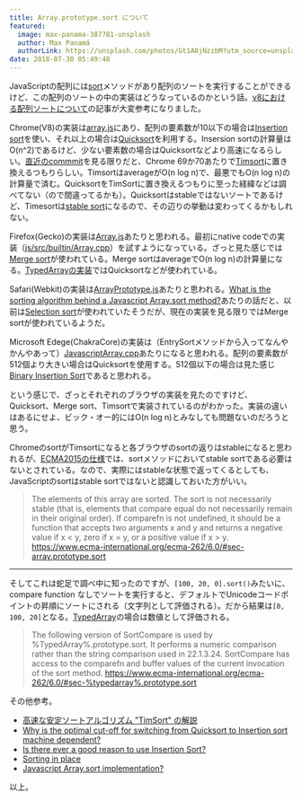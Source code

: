 ```yaml
---
title: Array.prototype.sort について
featured:
  image: max-panama-387781-unsplash
  author: Max Panamá
  authorLink: https://unsplash.com/photos/Gt1A0jNzzbM?utm_source=unsplash&utm_medium=referral&utm_content=creditCopyText
date: 2018-07-30 05:49:48
---
```

JavaScriptの配列には[sort](https://developer.mozilla.org/ja/docs/Web/JavaScript/Reference/Global_Objects/Array/sort)メソッドがあり配列のソートを実行することができるけど、この配列のソートの中の実装はどうなっているのかという話。[v8における配列ソートについて](http://kakts-tec.hatenablog.com/entry/2016/12/18/153845)の記事が大変参考になりました。<!-- more -->

Chrome(V8)の実装は[array.js](https://github.com/v8/v8/blob/master/src/js/array.js#L645)にあり、配列の要素数が10以下の場合は[Insertion sort](https://en.wikipedia.org/wiki/Insertion_sort)を使い、それ以上の場合は[Quicksort](https://en.wikipedia.org/wiki/Quicksort)を利用する。Insersion sortの計算量はO(n^2)であるけど、少ない要素数の場合はQuicksortなどより高速になるらしい。[直近のcommmit](https://github.com/v8/v8/commit/f7bad08397d922d7fe0bc10624f517c6f5412595)を見る限りだと、Chrome 69か70あたりで[Timsort](https://en.wikipedia.org/wiki/Timsort)に置き換えるつもりらしい。TimsortはaverageがO(n log n)で、最悪でもO(n log n)の計算量で済む。QuicksortをTimSortに置き換えるつもりに至った経緯などは調べてない（ので間違ってるかも）。Quicksortはstableではないソートであるけど、Timesortは[stable sort](https://ja.wikipedia.org/wiki/%E5%AE%89%E5%AE%9A%E3%82%BD%E3%83%BC%E3%83%88)になるので、その辺りの挙動は変わってくるかもしれない。

Firefox(Gecko)の実装は[Array.js](https://github.com/mozilla/gecko-dev/blob/64077545fac88592352819da9d5097d10d521667/js/src/builtin/Array.js#L186)あたりと思われる。最初にnative codeでの実装（[js/src/builtin/Array.cpp](https://github.com/mozilla/gecko-dev/blob/a80651653faa78fa4dfbd238d099c2aad1cec304/js/src/builtin/Array.cpp)）を試すようになっている。ざっと見た感じでは[Merge sort](https://en.wikipedia.org/wiki/Merge_sort)が使われている。Merge sortはaverageでO(n log n)の計算量になる。[TypedArrayの実装](https://github.com/mozilla/gecko-dev/blob/8d9f459c772562e5d8e2e12f53a005ab38293a70/js/src/builtin/TypedArray.js#L1159)ではQuicksortなどが使われている。

Safari(Webkit)の実装は[ArrayPrototype.js](https://github.com/WebKit/webkit/blob/master/Source/JavaScriptCore/builtins/ArrayPrototype.js)あたりと思われる。[What is the sorting algorithm behind a Javascript Array.sort method?](https://www.quora.com/What-is-the-sorting-algorithm-behind-a-Javascript-Array-sort-method)あたりの話だと、以前は[Selection sort](https://en.wikipedia.org/wiki/Selection_sort)が使われていたそうだが、現在の実装を見る限りではMerge sortが使われているようだ。

Microsoft Edege(ChakraCore)の実装は（EntrySortメソッドから入ってなんやかんやあって）[JavascriptArray.cpp](https://github.com/Microsoft/ChakraCore/blob/17dbf40e9470022795d912bc207a10cfc64ff7e2/lib/Runtime/Library/JavascriptArray.cpp#L6498)あたりになると思われる。配列の要素数が512個より大きい場合はQuicksortを使用する。512個以下の場合は見た感じ[Binary Insertion Sort](https://www.geeksforgeeks.org/binary-insertion-sort/)であると思われる。

という感じで、ざっとそれぞれのブラウザの実装を見たのですけど、Quicksort、Merge sort、Timsortで実装されているのがわかった。実装の違いはあるにせよ、ビック・オー的にはO(n log n)とみなしても問題ないのだろうと思う。

ChromeのsortがTimsortになると各ブラウザのsortの返りはstableになると思われるが、[ECMA2015の仕様](https://www.ecma-international.org/ecma-262/6.0/#sec-array.prototype.sort)では、sortメソッドにおいてstable sortである必要はないとされている。なので、実際にはstableな状態で返ってくるとしても、JavaScriptのsortはstable sortではないと認識しておいた方がいい。

> The elements of this array are sorted. The sort is not necessarily stable (that is, elements that compare equal do not necessarily remain in their original order). If comparefn is not undefined, it should be a function that accepts two arguments x and y and returns a negative value if x < y, zero if x = y, or a positive value if x > y.
https://www.ecma-international.org/ecma-262/6.0/#sec-array.prototype.sort

---
そしてこれは蛇足で調べ中に知ったのですが、`[100, 20, 0].sort()`みたいに、compare function なしでソートを実行すると、デフォルトでUnicodeコードポイントの昇順にソートにされる（文字列として評価される）。だから結果は`[0, 100, 20]`となる。[TypedArray](https://developer.mozilla.org/ja/docs/Web/JavaScript/Reference/Global_Objects/TypedArray/sort)の場合は数値として評価される。

>The following version of SortCompare is used by %TypedArray%.prototype.sort. It performs a numeric comparison rather than the string comparison used in 22.1.3.24. SortCompare has access to the comparefn and buffer values of the current invocation of the sort method.
https://www.ecma-international.org/ecma-262/6.0/#sec-%typedarray%.prototype.sort

その他参考。
* [高速な安定ソートアルゴリズム "TimSort" の解説](https://research.preferred.jp/2011/10/tim-sort/)
* [Why is the optimal cut-off for switching from Quicksort to Insertion sort machine dependent?](https://cs.stackexchange.com/questions/37956/why-is-the-optimal-cut-off-for-switching-from-quicksort-to-insertion-sort-machin)
* [Is there ever a good reason to use Insertion Sort?](https://stackoverflow.com/questions/736920/is-there-ever-a-good-reason-to-use-insertion-sort)
* [Sorting in place](https://stackoverflow.com/questions/16585507/sorting-in-place)
* [Javascript Array.sort implementation?](https://stackoverflow.com/questions/234683/javascript-array-sort-implementation)

以上。
